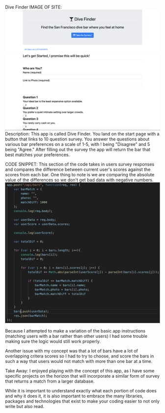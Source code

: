 Dive Finder
IMAGE OF SITE:
![home page](https://raw.githubusercontent.com/Rajsodhi1/finder-express/master/finderpage1.png)
![survey page](https://raw.githubusercontent.com/Rajsodhi1/finder-express/master/finderpage2.png)
Description:
This app is called Dive Finder. You land on the start page with a button that links to 10 question survey. You answer the questions about various bar preferences on a scale of 1-5, with ! being "Disagree" and 5 being "Agree." After filling out the survey the app will return the bar that best matches your preferences.

CODE SNIPPET:
This section of the code takes in users survey responses and compares the difference between current user's scores against the scores from each bar. One thing to note is we are comparing the absolute value of the differences so we don't get bad data with negative numbers.
![snippet](https://raw.githubusercontent.com/Rajsodhi1/finder-express/master/snippet12.png)



Because I attempted to make a variation of the basic app instructions (matching users with a bar rather than other users) I had some trouble making sure the logic would still work properly.

Another issue with my concept was that a lot of bars have a lot of overlapping critera scores so I had to try to choose, and score the bars in such a way that users would not match with more than one bar at a time.

Take Away:
I enjoyed playing with the concept of this app, as I have some specific projects on the horizon that will incorporate a similar form of survey that returns a match from a larger database. 

While it is important to understand exactly what each portion of code does and why it does it, it is also important to embrace the many libraries, packages and technologies that exist to make your coding easier to not only write but also read.

